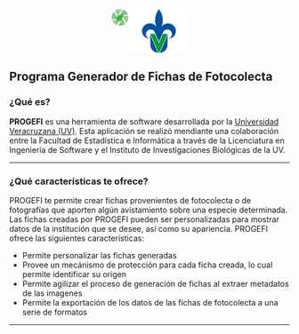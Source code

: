 <div style="display: flex; justify-content: center;">
 <img src="icono.png" alt="PROGEFI" style="height: 30px; width: 30px;" />
 <img src="uv.png" alt="Universidad Veracruzana" style="height: 80px" />
</div>

<h2>Programa Generador de Fichas de Fotocolecta</h2>

<h3>¿Qué es?</h3>

**PROGEFI** es una herramienta de software desarrollada por la [Universidad Veracruzana (UV)](https://www.uv.mx). Esta aplicación se realizó mendiante una colaboración entre la Facultad de Estadística e Informática a través de la Licenciatura en Ingeniería de Software y el Instituto de Investigaciones Biológicas de la UV.

****
<h3>¿Qué características te ofrece?</h3>

PROGEFI te permite crear fichas provenientes de fotocolecta o de fotografías que aporten algún avistamiento sobre una especie determinada. Las fichas creadas por PROGEFI pueden ser personalizadas para mostrar datos de la institución que se desee, así como su apariencia. PROGEFI ofrece las siguientes características:

* Permite personalizar las fichas generadas
* Provee un mecánismo de protección para cada ficha creada, lo cual permite identificar su origen
* Permite agilizar el proceso de generación de fichas al extraer metadatos de las imagenes
* Permite la exportación de los datos de las fichas de fotocolecta a una serie de formatos
****
